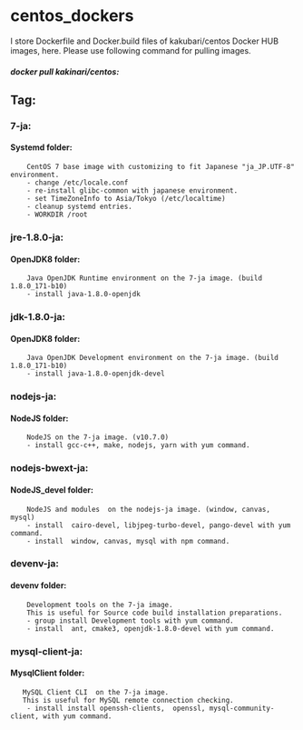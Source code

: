# centos_dockers

I store Dockerfile and Docker.build files of kakubari/centos Docker HUB images, here.
Please use following command for pulling images.
#####  docker pull kakinari/centos:<tagName>

## Tag:
###    7-ja: 
####   Systemd folder:
        CentOS 7 base image with customizing to fit Japanese "ja_JP.UTF-8" environment.
        - change /etc/locale.conf
        - re-install glibc-common with japanese environment.
        - set TimeZoneInfo to Asia/Tokyo (/etc/localtime)
        - cleanup systemd entries.
        - WORKDIR /root

###    jre-1.8.0-ja:
####   OpenJDK8 folder:
        Java OpenJDK Runtime environment on the 7-ja image. (build 1.8.0_171-b10)
        - install java-1.8.0-openjdk

###    jdk-1.8.0-ja:
####   OpenJDK8 folder:
        Java OpenJDK Development environment on the 7-ja image. (build 1.8.0_171-b10)
        - install java-1.8.0-openjdk-devel

###    nodejs-ja:
####   NodeJS folder:
        NodeJS on the 7-ja image. (v10.7.0)
        - install gcc-c++, make, nodejs, yarn with yum command.

###    nodejs-bwext-ja:
####   NodeJS_devel folder:
        NodeJS and modules  on the nodejs-ja image. (window, canvas, mysql)
        - install  cairo-devel, libjpeg-turbo-devel, pango-devel with yum command.
        - install  window, canvas, mysql with npm command.

###    devenv-ja:
####   devenv folder:
        Development tools on the 7-ja image.
        This is useful for Source code build installation preparations.
        - group install Development tools with yum command.
        - install  ant, cmake3, openjdk-1.8.0-devel with yum command.

###     mysql-client-ja:
####   MysqlClient folder:
       MySQL Client CLI  on the 7-ja image. 
       This is useful for MySQL remote connection checking.
        - install install openssh-clients,  openssl, mysql-community-client, with yum command.
